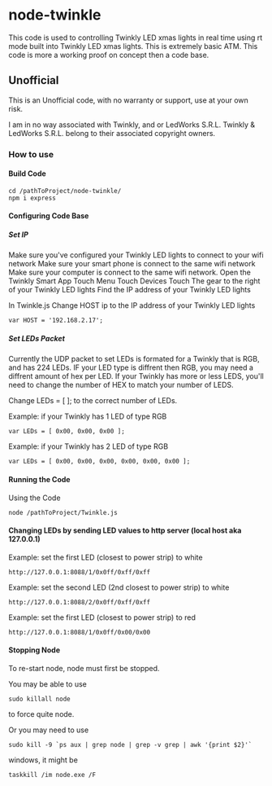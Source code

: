 # node-twinkle

This code is used to controlling Twinkly LED xmas lights in real time using rt mode built into Twinkly LED xmas lights.
This is extremely basic ATM. This code is more a working proof on concept then a code base.

## Unofficial

This is an Unofficial code, with no warranty or support, use at your own risk.

I am in no way associated with Twinkly, and or LedWorks S.R.L.
Twinkly & LedWorks S.R.L. belong to their associated copyright owners.


### How to use

#### Build Code

```
cd /pathToProject/node-twinkle/
npm i express
```

#### Configuring Code Base


##### Set IP
Make sure you've configured your Twinkly LED lights to connect to your wifi network
Make sure your smart phone is connect to the same wifi network
Make sure your computer is connect to the same wifi network.
Open the Twinkly Smart App
Touch Menu
Touch Devices
Touch The gear to the right of your Twinkly LED lights
Find the IP address of your Twinkly LED lights

In Twinkle.js Change HOST ip to the IP address of your Twinkly LED lights

```
var HOST = '192.168.2.17';
```

##### Set LEDs Packet
Currently the UDP packet to set LEDs is formated for a Twinkly that is RGB, and has 224 LEDs.
IF your LED type is diffrent then RGB, you may need a diffrent amount of hex per LED.
If your Twinkly has more or less LEDS, you'll need to change the number of HEX to match your number of LEDS.

Change LEDs = [ ]; to the correct number of LEDs.


Example: if your Twinkly has 1 LED of type RGB
```
var LEDs = [ 0x00, 0x00, 0x00 ];

```
Example: if your Twinkly has 2 LED of type RGB
```
var LEDs = [ 0x00, 0x00, 0x00, 0x00, 0x00, 0x00 ];
```


#### Running the Code
Using the Code
```
node /pathToProject/Twinkle.js
```

#### Changing LEDs by sending LED values to http server (local host aka 127.0.0.1)

Example: set the first LED (closest to power strip) to white
```
http://127.0.0.1:8088/1/0x0ff/0xff/0xff
```

Example: set the second LED (2nd closest to power strip) to white
```
http://127.0.0.1:8088/2/0x0ff/0xff/0xff
```

Example: set the first LED (closest to power strip) to red
```
http://127.0.0.1:8088/1/0x0ff/0x00/0x00
```


#### Stopping Node
To re-start node, node must first be stopped. 

You may be able to use

```
sudo killall node
```
to force quite node.

Or you may need to use 

```
sudo kill -9 `ps aux | grep node | grep -v grep | awk '{print $2}'`
```

windows, it might be 
```
taskkill /im node.exe /F
```
